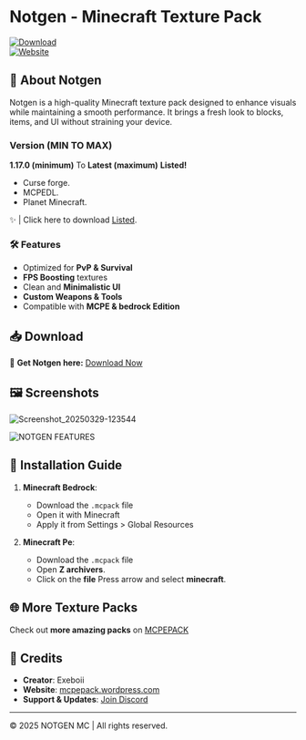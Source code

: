 # Notgen - Minecraft Texture Pack  

[![Download](https://img.shields.io/badge/Download-Notgen-blue.svg)](https://www.planetminecraft.com/texture-pack/notgen/)  
[![Website](https://img.shields.io/badge/Website-MCPEPACK-green.svg)](https://mcpepack.wordpress.com/)  

## 🎨 About Notgen  
Notgen is a high-quality Minecraft texture pack designed to enhance visuals while maintaining a smooth performance. It brings a fresh look to blocks, items, and UI without straining your device.  
### Version (MIN TO MAX)
**1.17.0 (minimum)** To **Latest (maximum)**
**Listed!** 
- Curse forge.
- MCPEDL.
- Planet Minecraft.

 ✨ |  Click here to download [Listed](https://github.com/NOTGENZ/NOTGEN-MC/blob/main/Listed.md).
### 🛠 Features  
- Optimized for **PvP & Survival**  
- **FPS Boosting** textures  
- Clean and **Minimalistic UI**  
- **Custom Weapons & Tools**  
- Compatible with **MCPE & bedrock Edition**  

## 📥 Download  
🔗 **Get Notgen here:** [Download Now](https://www.planetminecraft.com/texture-pack/notgen/)  

## 🖼 Screenshots  
![Screenshot_20250329-123544](https://github.com/user-attachments/assets/b66c1e71-37df-4ce7-88df-223e9af0ecf4)

![NOTGEN FEATURES ](https://github.com/user-attachments/assets/2507abdc-8770-440a-b742-d8934ff9b8a1)

## 🔧 Installation Guide  
1. **Minecraft Bedrock**:  
   - Download the `.mcpack` file  
   - Open it with Minecraft  
   - Apply it from Settings > Global Resources  

2. **Minecraft Pe**:  
   - Download the `.mcpack` file  
   - Open **Z archivers**.  
   -  Click on the **file** Press arrow and select **minecraft**.

## 🌐 More Texture Packs  
Check out **more amazing packs** on [MCPEPACK](https://mcpepack.wordpress.com/)  

## 📢 Credits  
- **Creator**: Exeboii  
- **Website**: [mcpepack.wordpress.com](https://mcpepack.wordpress.com/)  
- **Support & Updates**: [Join Discord](https://discord.gg/Zhmes8CHwa)  

---

© 2025 NOTGEN MC | All rights reserved.  
